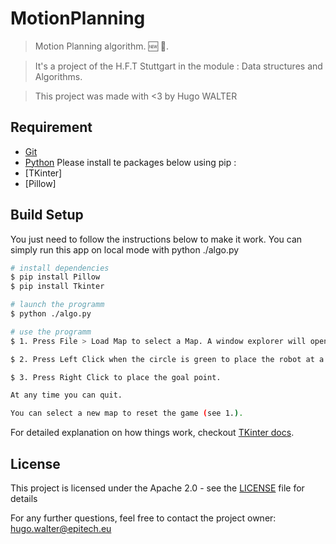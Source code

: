 # MotionPlanning

> Motion Planning algorithm. 🆕 🎉.<br>

> It's a project of the H.F.T Stuttgart in the module : Data structures and Algorithms.

> This project was made with <3 by Hugo WALTER


## Requirement

-   [Git](https://git-scm.com/downloads)
-   [Python](https://www.python.org/downloads/)
Please install te packages below using pip :
-   [TKinter]
-   [Pillow]


## Build Setup

You just need to follow the instructions below to make it work. You can simply run this app on local mode with python ./algo.py

``` bash
# install dependencies
$ pip install Pillow
$ pip install Tkinter

# launch the programm
$ python ./algo.py

# use the programm
$ 1. Press File > Load Map to select a Map. A window explorer will open to select the Map and after a robot.

$ 2. Press Left Click when the circle is green to place the robot at a start point.

$ 3. Press Right Click to place the goal point.

At any time you can quit.

You can select a new map to reset the game (see 1.).
```
For detailed explanation on how things work, checkout [TKinter docs](https://docs.python.org/3/library/tk.html).

## License

This project is licensed under the Apache 2.0 - see the [LICENSE](LICENSE) file for details

For any further questions, feel free to contact the project owner: hugo.walter@epitech.eu

